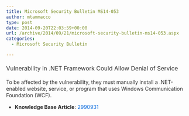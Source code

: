 ```yaml
---
title: Microsoft Security Bulletin MS14-053
author: mtammacco
type: post
date: 2014-09-20T22:03:59+00:00
url: /archive/2014/09/21/microsoft-security-bulletin-ms14-053.aspx
categories:
  - Microsoft Security Bulletin

---
```

<h2 class="subheading" style="color: #2A2A2A; margin: 0px; padding-bottom: 5px; padding-top: 5px;">
  <font size="3"><span style="font-weight: normal;">Vulnerability in .NET Framework Could Allow Denial of Service</span></font>
</h2>

<span style="color: #2A2A2A; line-height: 18px;">To be affected by the vulnerability, they must manually install a .NET-enabled website, service, or program that uses Windows Communication Foundation (WCF).</span>

<ul style="color: #2A2A2A; line-height: 17.5499992370605px;">
  <li style="list-style-image: none;">
    <b>Knowledge Base Article</b>: <a href="https://support.microsoft.com/kb/2990931" style="text-decoration: none; color: #0066DD;"><span xmlns="http://www.w3.org/1999/xhtml">2990931</span></a>
  </li>
</ul>